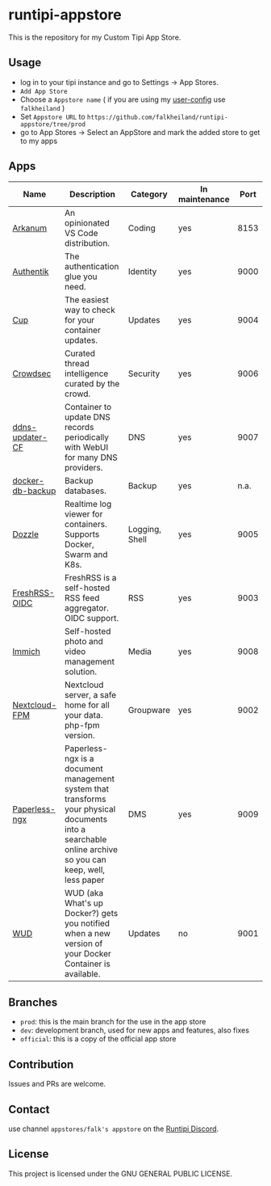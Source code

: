# runtipi-appstore

This is the repository for my Custom Tipi App Store.

## Usage

- log in to your tipi instance and go to Settings -> App Stores.
- `Add App Store`
- Choose a `Appstore name` ( if you are using my [user-config](https://github.com/falkheiland/user-config) use `falkheiland` )
- Set `Appstore URL` to `https://github.com/falkheiland/runtipi-appstore/tree/prod`
- go to App Stores -> Select an AppStore and mark the added store to get to my apps

## Apps

| Name                                                              | Description                                                                                                                                              | Category       | In maintenance | Port |
| ----------------------------------------------------------------- | -------------------------------------------------------------------------------------------------------------------------------------------------------- | -------------- | -------------- | ---- |
| [Arkanum](https://arkanum.dev)                                    | An opinionated VS Code distribution.                                                                                                                     | Coding         | yes            | 8153 |
| [Authentik](https://goauthentik.io)                               | The authentication glue you need.                                                                                                                        | Identity       | yes            | 9000 |
| [Cup](https://cup.sergi0g.dev)                                    | The easiest way to check for your container updates.                                                                                                     | Updates        | yes            | 9004 |
| [Crowdsec](https://www.crowdsec.net)                              | Curated thread intelligence curated by the crowd.                                                                                                        | Security       | yes            | 9006 |
| [ddns-updater-CF](https://github.com/qdm12/ddns-updater)          | Container to update DNS records periodically with WebUI for many DNS providers.                                                                          | DNS            | yes            | 9007 |
| [docker-db-backup](https://github.com/tiredofit/docker-db-backup) | Backup databases.                                                                                                                                        | Backup         | yes            | n.a. |
| [Dozzle](https://dozzle.dev)                                      | Realtime log viewer for containers. Supports Docker, Swarm and K8s.                                                                                      | Logging, Shell | yes            | 9005 |
| [FreshRSS-OIDC](https://freshrss.org)                             | FreshRSS is a self-hosted RSS feed aggregator. OIDC support.                                                                                             | RSS            | yes            | 9003 |
| [Immich](https://immich.app)                                      | Self-hosted photo and video management solution.                                                                                                         | Media          | yes            | 9008 |
| [Nextcloud-FPM](https://nextcloud.com)                            | Nextcloud server, a safe home for all your data. php-fpm version.                                                                                        | Groupware      | yes            | 9002 |
| [Paperless-ngx](http://docs.paperless-ngx.com)                    | Paperless-ngx is a document management system that transforms your physical documents into a searchable online archive so you can keep, well, less paper | DMS            | yes            | 9009 |
| [WUD](https://getwud.github.io/wud)                               | WUD (aka What's up Docker?) gets you notified when a new version of your Docker Container is available.                                                  | Updates        | no             | 9001 |

## Branches

- `prod`: this is the main branch for the use in the app store
- `dev`: development branch, used for new apps and features, also fixes
- `official`: this is a copy of the official app store

## Contribution

Issues and PRs are welcome.

## Contact

use channel `appstores/falk's appstore` on the [Runtipi Discord](https://discord.gg/Bu9qEPnHsc).

## License

This project is licensed under the GNU GENERAL PUBLIC LICENSE.

